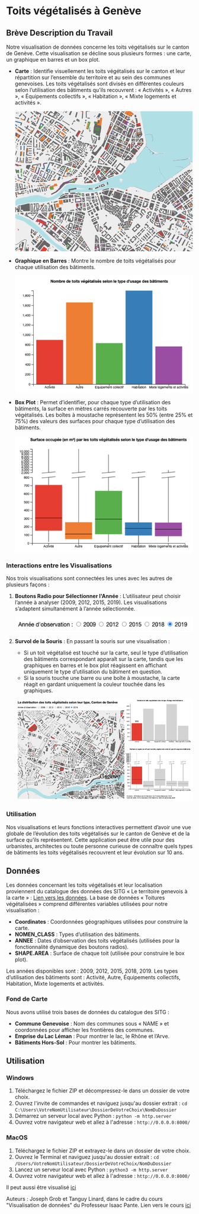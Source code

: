 # Toits végétalisés à Genève

## Brève Description du Travail
Notre visualisation de données concerne les toits végétalisés sur le canton de Genève. Cette visualisation se décline sous plusieurs formes : une carte, un graphique en barres et un box plot. 

- **Carte** : Identifie visuellement les toits végétalisés sur le canton et leur répartition sur l’ensemble du territoire et au sein des communes genevoises. Les toits végétalisés sont divisés en différentes couleurs selon l’utilisation des bâtiments qu’ils recouvrent : « Activités », « Autres », « Équipements collectifs », « Habitation », « Mixte logements et activités ».

    ![Capture d'écran de la carte](images/map.png.png)
  
- **Graphique en Barres** : Montre le nombre de toits végétalisés pour chaque utilisation des bâtiments.

    ![Capture d'écran de la du graphique en barres](images/barplot.png.png)
  
- **Box Plot** : Permet d’identifier, pour chaque type d’utilisation des bâtiments, la surface en mètres carrés recouverte par les toits végétalisés. Les boîtes à moustache représentent les 50% (entre 25% et 75%) des valeurs des surfaces pour chaque type d’utilisation des bâtiments.

    ![Capture d'écran du box plot](images/boxplot.png.png)

### Interactions entre les Visualisations
Nos trois visualisations sont connectées les unes avec les autres de plusieurs façons :

1. **Boutons Radio pour Sélectionner l'Année** : L’utilisateur peut choisir l’année à analyser (2009, 2012, 2015, 2019). Les visualisations s’adaptent simultanément à l’année sélectionnée.

    ![Capture d'écran des boutons radio](images/radio-button.png.png)
   
2. **Survol de la Souris** : En passant la souris sur une visualisation :
   - Si un toit végétalisé est touché sur la carte, seul le type d’utilisation des bâtiments correspondant apparaît sur la carte, tandis que les graphiques en barres et le box plot réagissent en affichant uniquement le type d’utilisation du bâtiment en question.
   - Si la souris touche une barre ou une boîte à moustache, la carte réagit en gardant uniquement la couleur touchée dans les graphiques.

   ![Capture d'écran du survol de souris](images/mouseover.png.png)

### Utilisation
Nos visualisations et leurs fonctions interactives permettent d’avoir une vue globale de l’évolution des toits végétalisés sur le canton de Genève et de la surface qu’ils représentent. Cette application peut être utile pour des urbanistes, architectes ou toute personne curieuse de connaître quels types de bâtiments les toits végétalisés recouvrent et leur évolution sur 10 ans.

## Données
Les données concernant les toits végétalisés et leur localisation proviennent du catalogue des données des SITG « Le territoire genevois à la carte » : [Lien vers les données](https://ge.ch/sitg/sitg_catalog/sitg_donnees?keyword=&geodataid=7176&topic=tous&service=tous&datatype=tous&distribution=tous&sort=auto). La base de données « Toitures végétalisées » comprend différentes variables utilisées pour notre visualisation :

- **Coordinates** : Coordonnées géographiques utilisées pour construire la carte.
- **NOMEN_CLASS** : Types d’utilisation des bâtiments.
- **ANNEE** : Dates d’observation des toits végétalisés (utilisées pour la fonctionnalité dynamique des boutons radios).
- **SHAPE.AREA** : Surface de chaque toit (utilisée pour construire le box plot).

Les années disponibles sont : 2009, 2012, 2015, 2018, 2019. Les types d’utilisation des bâtiments sont : Activité, Autre, Équipements collectifs, Habitation, Mixte logements et activités.

### Fond de Carte
Nous avons utilisé trois bases de données du catalogue des SITG :
- **Commune Genevoise** : Nom des communes sous « NAME » et coordonnées pour afficher les frontières des communes.
- **Emprise du Lac Léman** : Pour montrer le lac, le Rhône et l’Arve.
- **Bâtiments Hors-Sol** : Pour montrer les bâtiments.

## Utilisation
### Windows
1. Téléchargez le fichier ZIP et décompressez-le dans un dossier de votre choix.
2. Ouvrez l'invite de commandes et naviguez jusqu'au dossier extrait : `cd C:\Users\VotreNomUtilisateur\DossierDeVotreChoix\NomDuDossier`
3. Démarrez un serveur local avec Python : `python -m http.server`
4. Ouvrez votre navigateur web et allez à l'adresse : `http://0.0.0.0:8000/`

### MacOS
1. Téléchargez le fichier ZIP et extrayez-le dans un dossier de votre choix.
2. Ouvrez le Terminal et naviguez jusqu'au dossier extrait : `cd /Users/VotreNomUtilisateur/DossierDeVotreChoix/NomDuDossier`
3. Lancez un serveur local avec Python : `python3 -m http.server`
4. Ouvrez votre navigateur web et allez à l'adresse : `http://0.0.0.0:8000/`

Il peut aussi être visualisé [ici](https://tlinard.github.io/toits-vegetalises-geneve)

Auteurs : Joseph Grob et Tanguy Linard, dans le cadre du cours "Visualisation de données" du Professeur Isaac Pante. Lien vers le cours [ici](https://applicationspub.unil.ch/interpub/noauth/php/Ud/ficheCours.php?v_enstyid=53406&v_ueid=174&v_langue=37)
